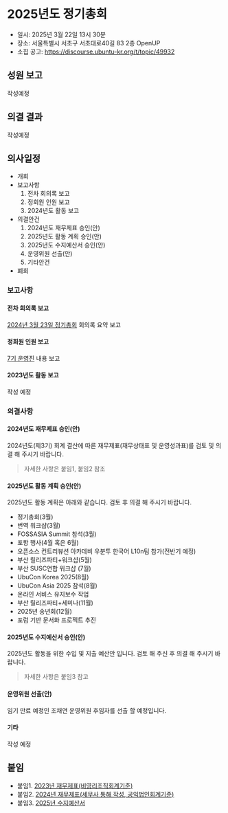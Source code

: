 # 2025년도 정기총회

- 일시: 2025년 3월 22일 13시 30분
- 장소: 서울특별시 서초구 서초대로40길 83 2층 OpenUP
- 소집 공고: https://discourse.ubuntu-kr.org/t/topic/49932

## 성원 보고

작성예정

## 의결 결과

작성예정

## 의사일정
- 개회
- 보고사항
  1. 전차 회의록 보고
  2. 정회원 인원 보고
  3. 2024년도 활동 보고
- 의결안건
  1. 2024년도 재무제표 승인(안)
  2. 2025년도 활동 계획 승인(안)
  3. 2025년도 수지예산서 승인(안)
  4. 운영위원 선출(안)
  5. 기타안건
- 폐회

### 보고사항

#### 전차 회의록 보고
[2024년 3월 23일 정기총회](/meetings/rga2024/) 회의록 요약 보고

#### 정회원 인원 보고
[7기 운영진](/organizers/gen7/) 내용 보고

#### 2023년도 활동 보고
작성 예정

### 의결사항

#### 2024년도 재무제표 승인(안)
2024년도(제3기) 회계 결산에 따른 재무제표(재무상태표 및 운영성과표)를 검토 및 의결 해 주시기 바랍니다.

> 자세한 사항은 붙임1, 붙임2 참조


#### 2025년도 활동 계획 승인(안)
2025년도 활동 계획은 아래와 같습니다. 검토 후 의결 해 주시기 바랍니다.

- 정기총회(3월)
- 번역 워크샵(3월)
- FOSSASIA Summit 참석(3월)
- 포항 행사(4월 혹은 6월)
- 오픈소스 컨트리뷰션 아카데비 우분투 한국어 L10n팀 참가(전반기 예정)
- 부산 릴리즈파티+워크샵(5월)
- 부산 SUSC연합 워크샵 (7월)
- UbuCon Korea 2025(8월)
- UbuCon Asia 2025 참석(8월)
- 온라인 서비스 유지보수 작업
- 부산 릴리즈파티+세미나(11월)
- 2025년 송년회(12월)
- 포럼 기반 문서화 프로젝트 추진


#### 2025년도 수지예산서 승인(안)
2025년도 활동을 위한 수입 및 지출 예산안 입니다. 검토 해 주신 후 의결 해 주시기 바랍니다.

> 자세한 사항은 붙임3 참고

#### 운영위원 선출(안)
임기 만료 예정인 조채연 운영위원 후임자를 선출 할 예정입니다. 

#### 기타
작성 예정

## 붙임
- 붙임1. [2023년 재무제표(비영리조직회계기준)](./2023_재무제표_비영리조직회계기준.pdf)
- 붙임2. [2024년 재무제표(세무사 통해 작성, 공익법인회계기준)](./2024_재무제표_공익법인회계기준.pdf)
- 붙임3. [2025년 수지예산서](./2025년_수지예산서.pdf)